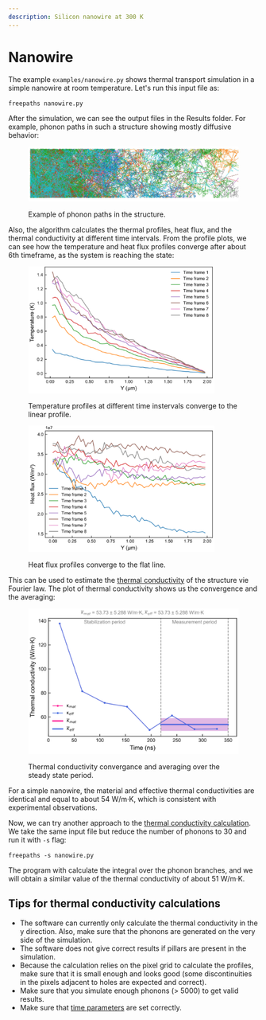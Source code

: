 ```yaml
---
description: Silicon nanowire at 300 K
---
```


# Nanowire

The example `examples/nanowire.py` shows thermal transport simulation in a simple nanowire at room temperature. Let's run this input file as:

```
freepaths nanowire.py
```

After the simulation, we can see the output files in the Results folder. For example, phonon paths in such a structure showing mostly diffusive behavior:

<figure><img src="../.gitbook/assets/paths.jpg" alt="" width="563"><figcaption><p>Example of phonon paths in the structure.</p></figcaption></figure>

Also, the algorithm calculates the thermal profiles, heat flux, and the thermal conductivity at different time intervals. From the profile plots, we can see how the temperature and heat flux profiles converge after about 6th timeframe, as the system is reaching the state:

<figure><img src="../.gitbook/assets/image (16).png" alt="" width="375"><figcaption><p>Temperature profiles at different time instervals converge to the linear profile.</p></figcaption></figure>

<figure><img src="../.gitbook/assets/image (17).png" alt="" width="375"><figcaption><p>Heat flux profiles converge to the flat line.</p></figcaption></figure>

This can be used to estimate the [thermal conductivity](../theory/themal-conductivity-calculation.md) of the structure vie Fourier law. The  plot of thermal conductivity shows us the convergence and the averaging:

<figure><img src="../.gitbook/assets/image (15).png" alt="" width="563"><figcaption><p>Thermal conductivity convergance and averaging over the steady state period.</p></figcaption></figure>

For a simple nanowire, the material and effective thermal conductivities are identical and equal to about 54 W/m·K, which is consistent with experimental observations.

Now, we can try another approach to the [thermal conductivity calculation](../theory/themal-conductivity-calculation.md#mean-free-path-approach). We take the same input file but reduce the number of phonons to 30 and run it with `-s` flag:

```
freepaths -s nanowire.py
```

The program with calculate the integral over the phonon branches, and we will obtain a similar value of the thermal conductivity of about 51 W/m·K.

## Tips for thermal conductivity calculations

* The software can currently only calculate the thermal conductivity in the y direction. Also, make sure that the phonons are generated on the very side of the simulation.
* The software does not give correct results if pillars are present in the simulation.
* Because the calculation relies on the pixel grid to calculate the profiles, make sure that it is small enough and looks good (some discontinuities in the pixels adjacent to holes are expected and correct).
* Make sure that you simulate enough phonons (> 5000) to get valid results.
* Make sure that [time parameters](../getting-started/config-file-creation-guide.md#simulation-time-parameters) are set correctly.
